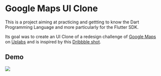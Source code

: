 # Google Maps UI Clone

This is a project aiming at practicing and gettting to know the Dart Programming Language and more particularly for the Flutter SDK.

Its goal was to create an UI Clone of a redesign challenge of [Google Maps](https://www.google.fr/maps) on [Uplabs](https://www.uplabs.com/) and is inspired by this [Dribbble shot](https://dribbble.com/shots/6559302-Google-Maps-Redesign-Challenge).

## Demo

![](./demo.gif)
